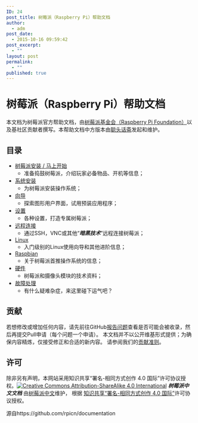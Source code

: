 ```yaml
---
ID: 24
post_title: 树莓派（Raspberry Pi）帮助文档
author:
  - adm
post_date:
  - 2015-10-16 09:59:42
post_excerpt:
  - ""
layout: post
permalink:
  - ""
published: true
---
```

# 树莓派（Raspberry Pi）帮助文档

本文档为树莓派官方帮助文档，由[树莓派基金会（Raspberry Pi Foundation）][1]以及基社区贡献者撰写。本帮助文档中方版本由[聪头话斋][2]发起和维护。 

## 目录

-   [树莓派安装 / 马上开始][3] 
    -   准备捣鼓树莓派，介绍玩家必备物品、开机等信息；
-   [系统安装][4] 
    -   为树莓派安装操作系统；
-   [向导][5] 
    -   探索图形用户界面，试用预装应用程序；
-   [设置][6] 
    -   各种设置，打造专属树莓派；
-   [远程连接][7] 
    -   通过SSH，VNC或其他“***暗黑技术***”远程连接树莓派；
-   [Linux][8] 
    -   入门级别的Linux使用向导和其他进阶信息；
-   [Raspbian][9] 
    -   关于树莓派首推操作系统的信息；
-   [硬件][10] 
    -   树莓派和摄像头模块的技术资料；
-   [故障处理][11] 
    -   有什么疑难杂症，来这里碰下运气吧？

## 贡献

若想修改或增加任何内容，请先前往GitHub[报告问题][12]查看是否可能会被收录，然后再提交Pull申请（每个问题一个申请）。 本文档并不以公开维基形式提供；为确保内容精炼，仅接受修正和合适的新内容。 请参阅我们的[贡献准则][13]。 

## 许可

除非另有声明，本网站采用知识共享“署名-相同方式创作 4.0 国际”许可协议授权。[![Creative Commons Attribution-ShareAlike 4.0 International][14]][15] ***树莓派中文文档*** 由[树莓派中文][16]维护， 根据 [知识共享“署名-相同方式创作 4.0 国际”][15]许可协议授权。

源自https://github.com/rpicn/documentation

 [1]: https://www.raspberrypi.org/
 [2]: https://alexlee.cn
 [3]: setup/README.md.2
 [4]: installation/README.md.3
 [5]: usage/README.md.4
 [6]: configuration/README.md.5
 [7]: remote-access/README.md.6
 [8]: linux/README.md.7
 [9]: raspbian/README.md.8
 [10]: hardware/README.md.9
 [11]: troubleshooting/README.md.10
 [12]: http://github.com/raspberrypi/documentation/issues
 [13]: CONTRIBUTING.md
 [14]: https://licensebuttons.net/l/by-sa/4.0/88x31.png
 [15]: http://creativecommons.org/licenses/by-sa/4.0/
 [16]: https://www.rpicn.org/
